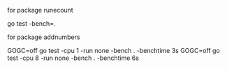 for package runecount

go test -bench=.


for package addnumbers

GOGC=off go test -cpu 1 -run none -bench . -benchtime 3s
GOGC=off go test -cpu 8 -run none -bench . -benchtime 6s    